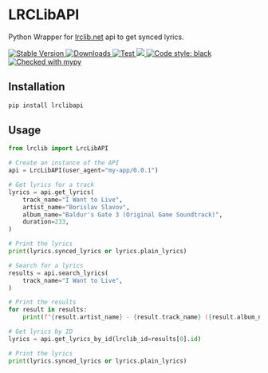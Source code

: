 # LRCLibAPI

Python Wrapper for [lrclib.net](https://lrclib.net/) api to get synced lyrics.

<p>
  <a href="https://pypi.org/project/lrclibapi/">
    <img src="https://img.shields.io/pypi/v/lrclibapi?color=darkblue" alt="Stable Version">
  </a>
  <a href="https://pypistats.org/packages/lrclibapi">
    <img src="https://img.shields.io/pypi/dm/lrclibapi?color=teal" alt="Downloads">
  </a>
  <a href="https://github.com/Dr-Blank/lrclibapi/actions">
    <img src="https://github.com/Dr-Blank/lrclibapi/actions/workflows/tests.yaml/badge.svg" alt="Test">
  </a>
  <a href="https://codecov.io/gh/Dr-Blank/lrclibapi" > 
    <img src="https://codecov.io/gh/Dr-Blank/lrclibapi/graph/badge.svg"/> 
  </a>
  <a href="https://github.com/psf/black">
    <img src="https://img.shields.io/badge/code%20style-black-000000.svg" alt="Code style: black">
  </a>
  <a href="https://mypy-lang.org/">
    <img src="https://www.mypy-lang.org/static/mypy_badge.svg" alt="Checked with mypy">
  </a>
</p>

## Installation

```bash
pip install lrclibapi
```

## Usage

```python
from lrclib import LrcLibAPI

# Create an instance of the API
api = LrcLibAPI(user_agent="my-app/0.0.1")

# Get lyrics for a track
lyrics = api.get_lyrics(
    track_name="I Want to Live",
    artist_name="Borislav Slavov",
    album_name="Baldur's Gate 3 (Original Game Soundtrack)",
    duration=233,
)

# Print the lyrics
print(lyrics.synced_lyrics or lyrics.plain_lyrics)

# Search for a lyrics
results = api.search_lyrics(
    track_name="I Want to Live",
)

# Print the results
for result in results:
    print(f"{result.artist_name} - {result.track_name} ({result.album_name})")

# Get lyrics by ID
lyrics = api.get_lyrics_by_id(lrclib_id=results[0].id)

# Print the lyrics
print(lyrics.synced_lyrics or lyrics.plain_lyrics)
```
